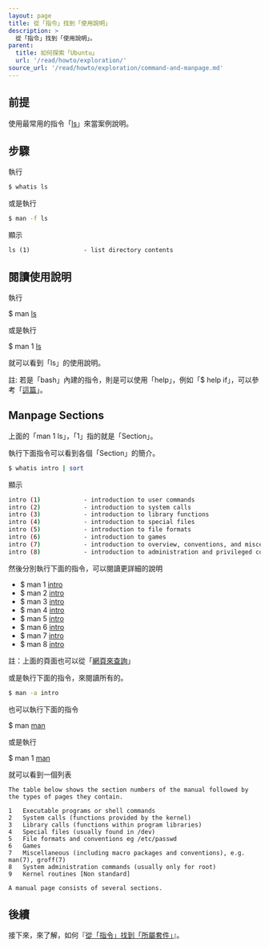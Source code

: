 ```yaml
---
layout: page
title: 從「指令」找到「使用說明」
description: >
  從「指令」找到「使用說明」。
parent:
  title: 如何探索「Ubuntu」
  url: '/read/howto/exploration/'
source_url: '/read/howto/exploration/command-and-manpage.md'
---
```



## 前提

使用最常用的指令「[ls](http://manpages.ubuntu.com/manpages/xenial/en/man1/ls.1.html)」來當案例說明。


## 步驟

執行

``` sh
$ whatis ls
```

或是執行

``` sh
$ man -f ls
```

顯示

```
ls (1)               - list directory contents
```

## 閱讀使用說明

執行

$ man [ls](http://manpages.ubuntu.com/manpages/xenial/en/man1/ls.1.html)

或是執行

$ man 1 [ls](http://manpages.ubuntu.com/manpages/xenial/en/man1/ls.1.html)

就可以看到「ls」的使用說明。

註: 若是「bash」內建的指令，則是可以使用「help」，例如「$ help if」，可以參考「[這篇](http://samwhelp.github.io/book-ubuntu-basic-skill/book/content/manual/bash-help.html)」。

## Manpage Sections

上面的「man 1 ls」，「1」指的就是「Section」。

執行下面指令可以看到各個「Section」的簡介。

``` sh
$ whatis intro | sort
```

顯示

``` sh
intro (1)            - introduction to user commands
intro (2)            - introduction to system calls
intro (3)            - introduction to library functions
intro (4)            - introduction to special files
intro (5)            - introduction to file formats
intro (6)            - introduction to games
intro (7)            - introduction to overview, conventions, and miscellany section
intro (8)            - introduction to administration and privileged commands
```

然後分別執行下面的指令，可以閱讀更詳細的說明

* $ man 1 [intro](http://manpages.ubuntu.com/manpages/xenial/en/man1/intro.1.html)
* $ man 2 [intro](http://manpages.ubuntu.com/manpages/xenial/en/man2/intro.2.html)
* $ man 3 [intro](http://manpages.ubuntu.com/manpages/xenial/en/man3/intro.3.html)
* $ man 4 [intro](http://manpages.ubuntu.com/manpages/xenial/en/man4/intro.4.html)
* $ man 5 [intro](http://manpages.ubuntu.com/manpages/xenial/en/man5/intro.5.html)
* $ man 6 [intro](http://manpages.ubuntu.com/manpages/xenial/en/man6/intro.6.html)
* $ man 7 [intro](http://manpages.ubuntu.com/manpages/xenial/en/man7/intro.7.html)
* $ man 8 [intro](http://manpages.ubuntu.com/manpages/xenial/en/man8/intro.8.html)


註：上面的頁面也可以從「[網頁來查詢](http://manpages.ubuntu.com/cgi-bin/search.py?q=intro)」

或是執行下面的指令，來閱讀所有的。

``` sh
$ man -a intro
```


也可以執行下面的指令

$ man [man](http://manpages.ubuntu.com/manpages/xenial/en/man1/man.1.html)

或是執行

$ man 1 [man](http://manpages.ubuntu.com/manpages/xenial/en/man1/man.1.html)

就可以看到一個列表

```
The table below shows the section numbers of the manual followed by the types of pages they contain.

1   Executable programs or shell commands
2   System calls (functions provided by the kernel)
3   Library calls (functions within program libraries)
4   Special files (usually found in /dev)
5   File formats and conventions eg /etc/passwd
6   Games
7   Miscellaneous (including macro packages and conventions), e.g. man(7), groff(7)
8   System administration commands (usually only for root)
9   Kernel routines [Non standard]

A manual page consists of several sections.
```

## 後續

接下來，來了解，如何『[從「指令」找到「所屬套件」](/book-ubuntu-qna/read/howto/exploration/command-and-package.html)』。
